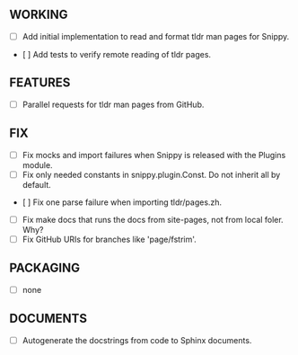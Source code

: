 ## WORKING
   - [ ] Add initial implementation to read and format tldr man pages for Snippy.
   - [ ] Add tests to verify remote reading of tldr pages.

## FEATURES
   - [ ] Parallel requests for tldr man pages from GitHub.

## FIX
   - [ ] Fix mocks and import failures when Snippy is released with the Plugins module.
   - [ ] Fix only needed constants in snippy.plugin.Const. Do not inherit all by default.
   - [ ] Fix one parse failure when importing tldr/pages.zh.
   - [ ] Fix make docs that runs the docs from site-pages, not from local foler. Why?
   - [ ] Fix GitHub URIs for branches like 'page/fstrim'.

## PACKAGING
   - [ ] none

## DOCUMENTS
   - [ ] Autogenerate the docstrings from code to Sphinx documents.
